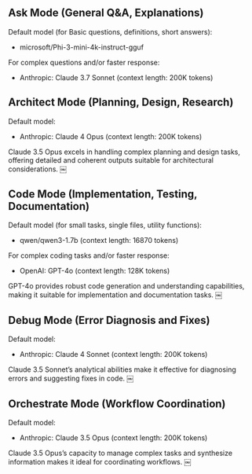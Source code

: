 Ask Mode (General Q&A, Explanations)
------------------------------------
Default model (for Basic questions, definitions, short answers):
* microsoft/Phi-3-mini-4k-instruct-gguf

For complex questions and/or faster response:
* Anthropic: Claude 3.7 Sonnet (context length: 200K tokens)


Architect Mode (Planning, Design, Research)
-------------------------------------------
Default model:
* Anthropic: Claude 4 Opus (context length: 200K tokens)

Claude 3.5 Opus excels in handling complex planning and design tasks, offering detailed and coherent outputs suitable for architectural considerations. ￼


Code Mode (Implementation, Testing, Documentation)
--------------------------------------------------
Default model (for small tasks, single files, utility functions):
* qwen/qwen3-1.7b (context length: 16870 tokens)

For complex coding tasks and/or faster response:
* OpenAI: GPT-4o (context length: 128K tokens)

GPT-4o provides robust code generation and understanding capabilities, making it suitable for implementation and documentation tasks. ￼


Debug Mode (Error Diagnosis and Fixes)
--------------------------------------
Default model:
* Anthropic: Claude 4 Sonnet (context length: 200K tokens)

Claude 3.5 Sonnet’s analytical abilities make it effective for diagnosing errors and suggesting fixes in code. ￼


Orchestrate Mode (Workflow Coordination)
----------------------------------------
Default model:
* Anthropic: Claude 3.5 Opus (context length: 200K tokens)

Claude 3.5 Opus’s capacity to manage complex tasks and synthesize information makes it ideal for coordinating workflows. ￼
